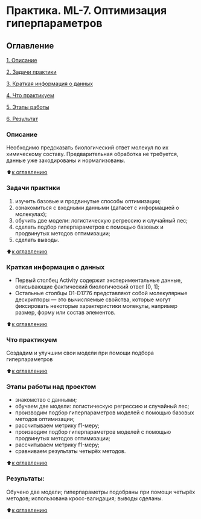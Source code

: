 # Практика. ML-7. Оптимизация гиперпараметров

## Оглавление  

[1. Описание](https://github.com/antonova-ts/SF_DATA_SCIENCE/tree/main/practice_1/README.md#Описание-практики)

[2. Задачи практики](https://github.com/antonova-ts/SF_DATA_SCIENCE/tree/main/practice_1/README.md#Задачи-практики)

[3. Краткая информация о данных](https://github.com/antonova-ts/SF_DATA_SCIENCE/tree/main/practice_1/README.md#Краткая-информация-о-данных)

[4. Что практикуем](https://github.com/antonova-ts/SF_DATA_SCIENCE/tree/main/practice_1/README.md#Что-практикуем)

[5. Этапы работы](https://github.com/antonova-ts/SF_DATA_SCIENCE/tree/main/practice_1/README.md#Этапы-работы)

[6. Результат](https://github.com/antonova-ts/SF_DATA_SCIENCE/tree/main/practice_1/README.md#Результаты) 

### Описание

Необходимо предсказать биологический ответ молекул по их химическому составу. Предварительная обработка не требуется, данные уже закодированы и нормализованы.

:arrow_up:[к оглавлению](https://github.com/antonova-ts/SF_DATA_SCIENCE/tree/main/practice_1/README.md#Оглавление)

### Задачи практики

1. изучить базовые и продвинутые способы оптимизации;
2. ознакомиться с входными данными (датасет с информацией о молекулах);
3. обучить две модели: логистическую регрессию и случайный лес;
4. сделать подбор гиперпараметров с помощью базовых и продвинутых методов оптимизации;
5. сделать выводы.

:arrow_up:[к оглавлению](https://github.com/antonova-ts/SF_DATA_SCIENCE/tree/main/practice_1/README.md#Оглавление)

### Краткая информация о данных

- Первый столбец Activity содержит экспериментальные данные, описывающие фактический биологический ответ [0, 1]; 
- Остальные столбцы D1-D1776 представляют собой молекулярные дескрипторы — это вычисляемые свойства, которые могут фиксировать некоторые характеристики молекулы, например размер, форму или состав элементов.
  
:arrow_up:[к оглавлению](https://github.com/antonova-ts/SF_DATA_SCIENCE/tree/main/practice_1/README.md#Оглавление)

### Что практикуем

Создадим и улучшим свои модели при помощи подбора гиперпараметров

:arrow_up:[к оглавлению](https://github.com/antonova-ts/SF_DATA_SCIENCE/tree/main/practice_1/README.md#Оглавление)

### Этапы работы над проектом  

- знакомство с данными;
- обучаем две модели: логистическую регрессию и случайный лес;
- производим подбор гиперпараметров моделей с помощью базовых методов оптимизации;
- рассчитываем метрику f1-меру;
- производим подбор гиперпараметров моделей с помощью продвинутых методов оптимизации;
- рассчитываем метрику f1-меру;
- сравниваем результаты четырёх методов.

:arrow_up:[к оглавлению](https://github.com/antonova-ts/SF_DATA_SCIENCE/tree/main/practice_1/README.md#Оглавление)

### Результаты:

Обучено две модели; гиперпараметры подобраны при помощи четырёх методов; использована кросс-валидация; выводы сделаны.

:arrow_up:[к оглавлению](https://github.com/antonova-ts/SF_DATA_SCIENCE/tree/main/practice_1/README.md#Оглавление)
